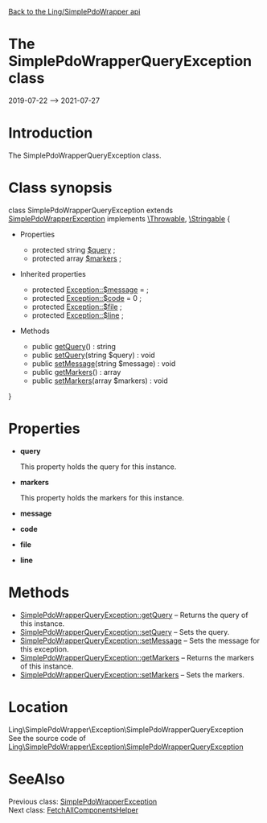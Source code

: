 [Back to the Ling/SimplePdoWrapper api](https://github.com/lingtalfi/SimplePdoWrapper/blob/master/doc/api/Ling/SimplePdoWrapper.md)



The SimplePdoWrapperQueryException class
================
2019-07-22 --> 2021-07-27






Introduction
============

The SimplePdoWrapperQueryException class.



Class synopsis
==============


class <span class="pl-k">SimplePdoWrapperQueryException</span> extends [SimplePdoWrapperException](https://github.com/lingtalfi/SimplePdoWrapper/blob/master/doc/api/Ling/SimplePdoWrapper/Exception/SimplePdoWrapperException.md) implements [\Throwable](http://php.net/manual/en/class.throwable.php), [\Stringable](https://wiki.php.net/rfc/stringable) {

- Properties
    - protected string [$query](#property-query) ;
    - protected array [$markers](#property-markers) ;

- Inherited properties
    - protected  [Exception::$message](#property-message) =  ;
    - protected  [Exception::$code](#property-code) = 0 ;
    - protected  [Exception::$file](#property-file) ;
    - protected  [Exception::$line](#property-line) ;

- Methods
    - public [getQuery](https://github.com/lingtalfi/SimplePdoWrapper/blob/master/doc/api/Ling/SimplePdoWrapper/Exception/SimplePdoWrapperQueryException/getQuery.md)() : string
    - public [setQuery](https://github.com/lingtalfi/SimplePdoWrapper/blob/master/doc/api/Ling/SimplePdoWrapper/Exception/SimplePdoWrapperQueryException/setQuery.md)(string $query) : void
    - public [setMessage](https://github.com/lingtalfi/SimplePdoWrapper/blob/master/doc/api/Ling/SimplePdoWrapper/Exception/SimplePdoWrapperQueryException/setMessage.md)(string $message) : void
    - public [getMarkers](https://github.com/lingtalfi/SimplePdoWrapper/blob/master/doc/api/Ling/SimplePdoWrapper/Exception/SimplePdoWrapperQueryException/getMarkers.md)() : array
    - public [setMarkers](https://github.com/lingtalfi/SimplePdoWrapper/blob/master/doc/api/Ling/SimplePdoWrapper/Exception/SimplePdoWrapperQueryException/setMarkers.md)(array $markers) : void

}




Properties
=============

- <span id="property-query"><b>query</b></span>

    This property holds the query for this instance.
    
    

- <span id="property-markers"><b>markers</b></span>

    This property holds the markers for this instance.
    
    

- <span id="property-message"><b>message</b></span>

    
    
    

- <span id="property-code"><b>code</b></span>

    
    
    

- <span id="property-file"><b>file</b></span>

    
    
    

- <span id="property-line"><b>line</b></span>

    
    
    



Methods
==============

- [SimplePdoWrapperQueryException::getQuery](https://github.com/lingtalfi/SimplePdoWrapper/blob/master/doc/api/Ling/SimplePdoWrapper/Exception/SimplePdoWrapperQueryException/getQuery.md) &ndash; Returns the query of this instance.
- [SimplePdoWrapperQueryException::setQuery](https://github.com/lingtalfi/SimplePdoWrapper/blob/master/doc/api/Ling/SimplePdoWrapper/Exception/SimplePdoWrapperQueryException/setQuery.md) &ndash; Sets the query.
- [SimplePdoWrapperQueryException::setMessage](https://github.com/lingtalfi/SimplePdoWrapper/blob/master/doc/api/Ling/SimplePdoWrapper/Exception/SimplePdoWrapperQueryException/setMessage.md) &ndash; Sets the message for this exception.
- [SimplePdoWrapperQueryException::getMarkers](https://github.com/lingtalfi/SimplePdoWrapper/blob/master/doc/api/Ling/SimplePdoWrapper/Exception/SimplePdoWrapperQueryException/getMarkers.md) &ndash; Returns the markers of this instance.
- [SimplePdoWrapperQueryException::setMarkers](https://github.com/lingtalfi/SimplePdoWrapper/blob/master/doc/api/Ling/SimplePdoWrapper/Exception/SimplePdoWrapperQueryException/setMarkers.md) &ndash; Sets the markers.





Location
=============
Ling\SimplePdoWrapper\Exception\SimplePdoWrapperQueryException<br>
See the source code of [Ling\SimplePdoWrapper\Exception\SimplePdoWrapperQueryException](https://github.com/lingtalfi/SimplePdoWrapper/blob/master/Exception/SimplePdoWrapperQueryException.php)



SeeAlso
==============
Previous class: [SimplePdoWrapperException](https://github.com/lingtalfi/SimplePdoWrapper/blob/master/doc/api/Ling/SimplePdoWrapper/Exception/SimplePdoWrapperException.md)<br>Next class: [FetchAllComponentsHelper](https://github.com/lingtalfi/SimplePdoWrapper/blob/master/doc/api/Ling/SimplePdoWrapper/Helper/FetchAllComponentsHelper.md)<br>
